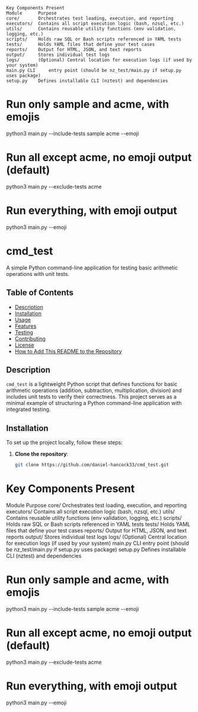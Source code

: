 ```
Key Components Present
Module		Purpose
core/		Orchestrates test loading, execution, and reporting
executors/	Contains all script execution logic (bash, nzsql, etc.)
utils/		Contains reusable utility functions (env validation, logging, etc.)
scripts/	Holds raw SQL or Bash scripts referenced in YAML tests
tests/		Holds YAML files that define your test cases
reports/	Output for HTML, JSON, and text reports
output/		Stores individual test logs
logs/		(Optional) Central location for execution logs (if used by your system)
main.py	CLI 	entry point (should be nz_test/main.py if setup.py uses package)
setup.py	Defines installable CLI (nztest) and dependencies
```

# Run only sample and acme, with emojis
python3 main.py --include-tests sample acme --emoji

# Run all except acme, no emoji output (default)
python3 main.py --exclude-tests acme

# Run everything, with emoji output
python3 main.py --emoji


# cmd_test

A simple Python command-line application for testing basic arithmetic operations with unit tests.

## Table of Contents
- [Description](#description)
- [Installation](#installation)
- [Usage](#usage)
- [Features](#features)
- [Testing](#testing)
- [Contributing](#contributing)
- [License](#license)
- [How to Add This README to the Repository](#how-to-add-this-readme-to-the-repository)

## Description

`cmd_test` is a lightweight Python script that defines functions for basic arithmetic operations (addition, subtraction, multiplication, division) and includes unit tests to verify their correctness. This project serves as a minimal example of structuring a Python command-line application with integrated testing.

## Installation

To set up the project locally, follow these steps:

1. **Clone the repository**:
   ```bash
   git clone https://github.com/daniel-hancock33/cmd_test.git


# Key Components Present
Module		Purpose
core/		Orchestrates test loading, execution, and reporting
executors/	Contains all script execution logic (bash, nzsql, etc.)
utils/		Contains reusable utility functions (env validation, logging, etc.)
scripts/	Holds raw SQL or Bash scripts referenced in YAML tests
tests/		Holds YAML files that define your test cases
reports/	Output for HTML, JSON, and text reports
output/		Stores individual test logs
logs/		(Optional) Central location for execution logs (if used by your system)
main.py	CLI 	entry point (should be nz_test/main.py if setup.py uses package)
setup.py	Defines installable CLI (nztest) and dependencies


# Run only sample and acme, with emojis
python3 main.py --include-tests sample acme --emoji

# Run all except acme, no emoji output (default)
python3 main.py --exclude-tests acme

# Run everything, with emoji output
python3 main.py --emoji
